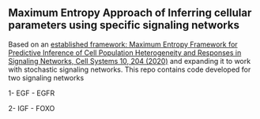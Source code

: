 ## Maximum Entropy Approach of Inferring cellular parameters using specific signaling networks

Based on an [established framework:  Maximum Entropy Framework for Predictive Inference of Cell Population Heterogeneity and Responses in Signaling Networks, Cell Systems 10, 204 (2020)](https://pubmed.ncbi.nlm.nih.gov/31864963/) and expanding it to work with stochastic signaling networks. This repo contains code developed for two signaling networks 

1- EGF - EGFR 

2- IGF - FOXO 
